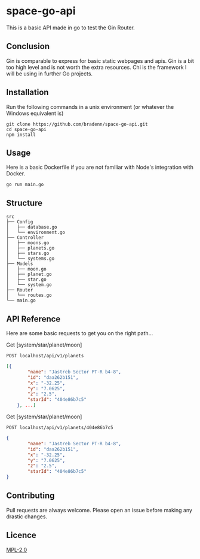 # space-go-api
This is a basic API made in go to test the Gin Router.

## Conclusion
Gin is comparable to express for basic static webpages and apis. Gin is a bit too high level and is not worth the extra resources.
Chi is the framework I will be using in further Go projects.

## Installation
Run the following commands in a unix environment (or whatever the Windows equivalent is)
```shell script
git clone https://github.com/bradenn/space-go-api.git
cd space-go-api
npm install
```  
## Usage

Here is a basic Dockerfile if you are not familiar with Node's integration with Docker.
```shell
go run main.go
```

## Structure
```
src
├── Config
│   ├── database.go
│   └── environment.go
├── Controller
│   ├── moons.go
│   ├── planets.go
│   ├── stars.go
│   └── systems.go
├── Models
│   ├── moon.go
│   ├── planet.go
│   ├── star.go
│   └── system.go
├── Router
│   └── routes.go
└── main.go

```
## API Reference
Here are some basic requests to get you on the right path...

Get [system/star/planet/moon]
```http request
POST localhost/api/v1/planets
```
```json
[{
        "name": "Jastreb Sector PT-R b4-8",
        "id": "daa262b151",
        "x": "-32.25",
        "y": "7.0625",
        "z": "2.5",
        "starId": "404e86b7c5"
    }, ...]
```

Get [system/star/planet/moon]
```http request
POST localhost/api/v1/planets/404e86b7c5
```
```json
{
        "name": "Jastreb Sector PT-R b4-8",
        "id": "daa262b151",
        "x": "-32.25",
        "y": "7.0625",
        "z": "2.5",
        "starId": "404e86b7c5"
}
```

## Contributing
Pull requests are always welcome.
Please open an issue before making any drastic changes.

## Licence
 [MPL-2.0](https://choosealicense.com/licenses/mpl-2.0/)


